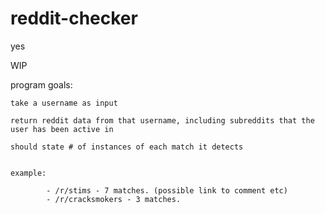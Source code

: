 # reddit-checker
yes


WIP



program goals:

	take a username as input

	return reddit data from that username, including subreddits that the user has been active in

	should state # of instances of each match it detects


	example:
```
		- /r/stims - 7 matches. (possible link to comment etc) 
		- /r/cracksmokers - 3 matches.
```